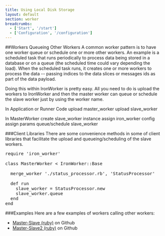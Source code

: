 ```yaml
---
title: Using Local Disk Storage
layout: default
section: worker
breadcrumbs:
  - ['Start', '/start']
  - ['Configuration', '/configuration']
---
```


##Workers Queueing Other Workers
A common worker pattern is to have one worker queue or schedule one or more other workers. An example is a scheduled task that runs periodically to process data being stored in a database or on a queue (the scheduled time could vary depending the load). When the scheduled task runs, it creates one or more workers to process the data -- passing indices to the data slices or messages ids as part of the data payload. 

Doing this within IronWorker is pretty easy. All you need to do is upload the workers to IronWorker and then the master worker can queue or schedule the slave worker just by using the worker name. 

In Application or Runner Code
    upload master_worker
    upload slave_worker

In MasterWorker
    create slave_worker instance
    assign iron_worker config
    assign params
    queue/schedule slave_worker



###Client Libraries
There are some convenience methods in some of client libraries that facilitate the upload and queueing/scheduling of the slave workers.

<pre>
require 'iron_worker'

class MasterWorker < IronWorker::Base

  merge_worker './status_processor.rb', 'StatusProcessor'

  def run
    slave_worker = StatusProcessor.new
    slave_worker.queue
  end
end
</pre>


###Examples
Here are a few examples of workers calling other workers: 

* [Master-Slave (ruby)](http://github.com/iron-io/iron_worker_examples/tree/master/ruby/master_slave_worker) on Github
* [Master-Slave2 (ruby)](http://github.com/iron-io/iron_worker_examples/tree/master/ruby_ng/master_slave) on Github 



